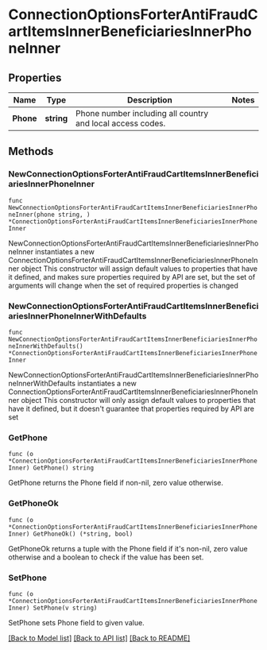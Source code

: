 # ConnectionOptionsForterAntiFraudCartItemsInnerBeneficiariesInnerPhoneInner

## Properties

Name | Type | Description | Notes
------------ | ------------- | ------------- | -------------
**Phone** | **string** | Phone number including all country and local access codes. | 

## Methods

### NewConnectionOptionsForterAntiFraudCartItemsInnerBeneficiariesInnerPhoneInner

`func NewConnectionOptionsForterAntiFraudCartItemsInnerBeneficiariesInnerPhoneInner(phone string, ) *ConnectionOptionsForterAntiFraudCartItemsInnerBeneficiariesInnerPhoneInner`

NewConnectionOptionsForterAntiFraudCartItemsInnerBeneficiariesInnerPhoneInner instantiates a new ConnectionOptionsForterAntiFraudCartItemsInnerBeneficiariesInnerPhoneInner object
This constructor will assign default values to properties that have it defined,
and makes sure properties required by API are set, but the set of arguments
will change when the set of required properties is changed

### NewConnectionOptionsForterAntiFraudCartItemsInnerBeneficiariesInnerPhoneInnerWithDefaults

`func NewConnectionOptionsForterAntiFraudCartItemsInnerBeneficiariesInnerPhoneInnerWithDefaults() *ConnectionOptionsForterAntiFraudCartItemsInnerBeneficiariesInnerPhoneInner`

NewConnectionOptionsForterAntiFraudCartItemsInnerBeneficiariesInnerPhoneInnerWithDefaults instantiates a new ConnectionOptionsForterAntiFraudCartItemsInnerBeneficiariesInnerPhoneInner object
This constructor will only assign default values to properties that have it defined,
but it doesn't guarantee that properties required by API are set

### GetPhone

`func (o *ConnectionOptionsForterAntiFraudCartItemsInnerBeneficiariesInnerPhoneInner) GetPhone() string`

GetPhone returns the Phone field if non-nil, zero value otherwise.

### GetPhoneOk

`func (o *ConnectionOptionsForterAntiFraudCartItemsInnerBeneficiariesInnerPhoneInner) GetPhoneOk() (*string, bool)`

GetPhoneOk returns a tuple with the Phone field if it's non-nil, zero value otherwise
and a boolean to check if the value has been set.

### SetPhone

`func (o *ConnectionOptionsForterAntiFraudCartItemsInnerBeneficiariesInnerPhoneInner) SetPhone(v string)`

SetPhone sets Phone field to given value.



[[Back to Model list]](../README.md#documentation-for-models) [[Back to API list]](../README.md#documentation-for-api-endpoints) [[Back to README]](../README.md)


